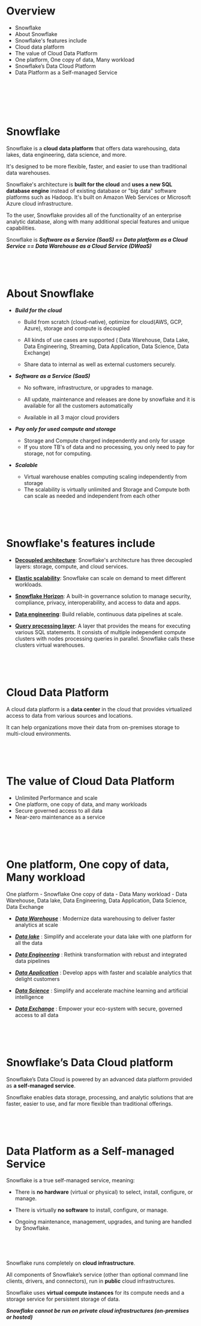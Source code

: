 # Overview

- Snowflake
- About Snowflake
- Snowflake's features include
- Cloud data platform
- The value of Cloud Data Platform
- One platform, One copy of data, Many workload
- Snowflake’s Data Cloud Platform
- Data Platform as a Self-managed Service

&nbsp;

&nbsp;

&nbsp;

# Snowflake

Snowflake is a **cloud data platform** that offers data warehousing, data lakes, data engineering, data science, and more.

It's designed to be more flexible, faster, and easier to use than traditional data warehouses.

Snowflake's architecture is **built for the cloud** and **uses a new SQL database engine** instead of existing database or "big data" software platforms such as Hadoop. It's built on Amazon Web Services or Microsoft Azure cloud infrastructure.

To the user, Snowflake provides all of the functionality of an enterprise analytic database, along with many additional special features and unique capabilities.

Snowflake is **_Software as a Service (SaaS) == Data platform as a Cloud Service == Data Warehouse as a Cloud Service (DWaaS)_**

&nbsp;

&nbsp;

# About Snowflake

- **_Build for the cloud_**

  - Build from scratch (cloud-native), optimize for cloud(AWS, GCP, Azure), storage and compute is decoupled

  - All kinds of use cases are supported ( Data Warehouse, Data Lake, Data Engineering, Streaming, Data Application, Data Science, Data Exchange)

  - Share data to internal as well as external customers securely.

- **_Software as a Service (SaaS)_**

  - No software, infrastructure, or upgrades to manage.

  - All update, maintenance and releases are done by snowflake and it is available for all the customers automatically
  - Available in all 3 major cloud providers

- **_Pay only for used compute and storage_**

  - Storage and Compute charged independently and only for usage
  - If you store TB's of data and no processing, you only need to pay for storage, not for computing.

- **_Scalable_**
  - Virtual warehouse enables computing scaling independently from storage
  - The scalability is virtually unlimited and Storage and Compute both can scale as needed and independent from each other

&nbsp;

&nbsp;

# Snowflake's features include

- <u>**Decoupled architecture**</u>: Snowflake's architecture has three decoupled layers: storage, compute, and cloud services.

- <u>**Elastic scalability**</u>: Snowflake can scale on demand to meet different workloads.

- <u>**Snowflake Horizon**</u>: A built-in governance solution to manage security, compliance, privacy, interoperability, and access to data and apps.

- <u>**Data engineering**</u>: Build reliable, continuous data pipelines at scale.

- <u>**Query processing layer**</u>: A layer that provides the means for executing various SQL statements. It consists of multiple independent compute clusters with nodes processing queries in parallel. Snowflake calls these clusters virtual warehouses.

&nbsp;

&nbsp;

# Cloud Data Platform

A cloud data platform is a **data center** in the cloud that provides virtualized access to data from various sources and locations.

It can help organizations move their data from on-premises storage to multi-cloud environments.

&nbsp;

&nbsp;

# The value of Cloud Data Platform

- Unlimited Performance and scale
- One platform, one copy of data, and many workloads
- Secure governed access to all data
- Near-zero maintenance as a service

&nbsp;

&nbsp;

# One platform, One copy of data, Many workload

One platform - Snowflake
One copy of data - Data
Many workload - Data Warehouse, Data lake, Data Engineering, Data Application, Data Science, Data Exchange

- <u>**_Data Warehouse_**</u> : Modernize data warehousing to deliver faster analytics at scale
- <u>**_Data lake_**</u> : Simplify and accelerate your data lake with one platform for all the data
- <u>**_Data Engineering_**</u> : Rethink transformation with rebust and integrated data pipelines

- <u>**_Data Application_**</u> : Develop apps with faster and scalable analytics that delight customers

- <u>**_Data Science_**</u> : Simplify and accelerate machine learning and artificial intelligence

- <u>**_Data Exchange_**</u> : Empower your eco-system with secure, governed access to all data

&nbsp;

&nbsp;

# Snowflake’s Data Cloud platform

Snowflake’s Data Cloud is powered by an advanced data platform provided as **a self-managed service**.

Snowflake enables data storage, processing, and analytic solutions that are faster, easier to use, and far more flexible than traditional offerings.

&nbsp;

&nbsp;

# Data Platform as a Self-managed Service

Snowflake is a true self-managed service, meaning:

- There is **no hardware** (virtual or physical) to select, install, configure, or manage.

- There is virtually **no software** to install, configure, or manage.

- Ongoing maintenance, management, upgrades, and tuning are handled by Snowflake.

&nbsp;

&nbsp;

Snowflake runs completely on **cloud infrastructure**.

All components of Snowflake’s service (other than optional command line clients, drivers, and connectors), run in **public** cloud infrastructures.

Snowflake uses **virtual compute instances** for its compute needs and a storage service for persistent storage of data.

**_Snowflake cannot be run on private cloud infrastructures (on-premises or hosted)_**

&nbsp;

&nbsp;

&nbsp;

&nbsp;

&nbsp;

&nbsp;

&nbsp;

&nbsp;

&nbsp;

&nbsp;

&nbsp;

&nbsp;

&nbsp;

&nbsp;

&nbsp;

&nbsp;

&nbsp;

&nbsp;

&nbsp;

&nbsp;

